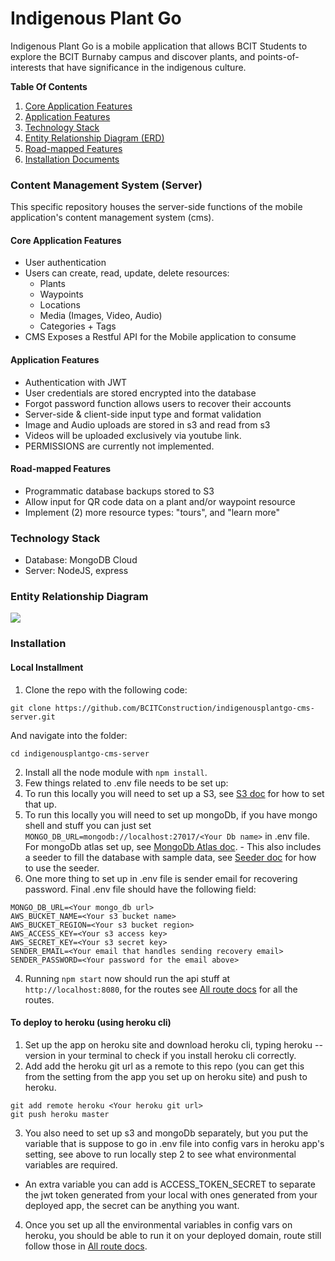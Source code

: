 # Indigenous Plant Go
Indigenous Plant Go is a mobile application that allows BCIT Students to explore the BCIT Burnaby campus and discover plants, and points-of-interests that have significance in the indigenous culture.

**Table Of Contents**
1. [Core Application Features](#core-application-features)
2. [Application Features](#application-features)
3. [Technology Stack](#technology-stack)
4. [Entity Relationship Diagram (ERD)](#entity-relationship-diagram)
5. [Road-mapped Features](#road-mapped-features)
6. [Installation Documents](#installation)

### Content Management System (Server)
This specific repository houses the server-side functions of the mobile application's content management system (cms).

#### Core Application Features
* User authentication
* Users can create, read, update, delete resources:
    * Plants
    * Waypoints
    * Locations
    * Media (Images, Video, Audio)
    * Categories + Tags
* CMS Exposes a Restful API for the Mobile application to consume

#### Application Features
* Authentication with JWT
* User credentials are stored encrypted into the database
* Forgot password function allows users to recover their accounts
* Server-side & client-side input type and format validation
* Image and Audio uploads are stored in s3 and read from s3
* Videos will be uploaded exclusively via youtube link.
* PERMISSIONS are currently not implemented.

#### Road-mapped Features
* Programmatic database backups stored to S3
* Allow input for QR code data on a plant and/or waypoint resource
* Implement (2) more resource types: "tours", and "learn more"

### Technology Stack
* Database: MongoDB Cloud
* Server: NodeJS, express

### Entity Relationship Diagram
![](https://i.imgur.com/tIDo2eS.png)

### Installation
#### Local Installment
1. Clone the repo with the following code:
```
git clone https://github.com/BCITConstruction/indigenousplantgo-cms-server.git
```
And navigate into the folder:
```
cd indigenousplantgo-cms-server
```
2. Install all the node module with `npm install`.
3. Few things related to .env file needs to be set up:
  1. To run this locally you will need to set up a S3, see [S3 doc](./documentation/s3/README.md) for how to set that up.
  2. To run this locally you will need to set up mongoDb, if you have mongo shell and stuff you can just set `MONGO_DB_URL=mongodb://localhost:27017/<Your Db name>` in .env file. For mongoDb atlas set up, see [MongoDb Atlas doc](./documentation/mongoDb/README.md).
    - This also includes a seeder to fill the database with sample data, see [Seeder doc](./documentation/seeder/README.md) for how to use the seeder.
  3. One more thing to set up in .env file is sender email for recovering password.
Final .env file should have the following field: 
```
MONGO_DB_URL=<Your mongo_db url>
AWS_BUCKET_NAME=<Your s3 bucket name>
AWS_BUCKET_REGION=<Your s3 bucket region>
AWS_ACCESS_KEY=<Your s3 access key>
AWS_SECRET_KEY=<Your s3 secret key>
SENDER_EMAIL=<Your email that handles sending recovery email>
SENDER_PASSWORD=<Your password for the email above>
```
4. Running `npm start` now should run the api stuff at `http://localhost:8080`, for the routes see [All route docs](./documentation/api) for all the routes.
#### To deploy to heroku (using heroku cli)
1. Set up the app on heroku site and download heroku cli, typing heroku --version in your terminal to check if you install heroku cli correctly.
2. Add add the heroku git url as a remote to this repo (you can get this from the setting from the app you set up on heroku site) and push to heroku.
```
git add remote heroku <Your heroku git url>
git push heroku master
```
3. You also need to set up s3 and mongoDb separately, but you put the variable that is suppose to go in .env file into config vars in heroku app's setting, see above to run locally step 2 to see what environmental variables are required.
  - An extra variable you can add is ACCESS_TOKEN_SECRET to separate the jwt token generated from your local with ones generated from your deployed app, the secret can be anything you want.
4. Once you set up all the environmental variables in config vars on heroku, you should be able to run it on your deployed domain, route still follow those in [All route docs](./documentation/api).

